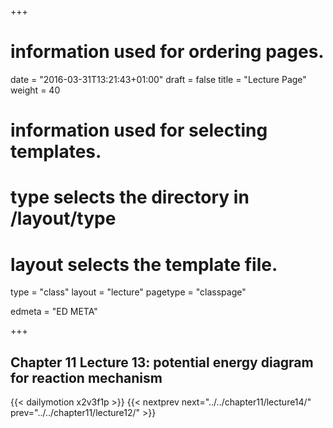 +++
# information used for ordering pages.
date = "2016-03-31T13:21:43+01:00"
draft = false
title = "Lecture Page"
weight = 40

# information used for selecting templates.
# type selects the directory in /layout/type
# layout selects the template file.

type   = "class"
layout = "lecture"
pagetype = "classpage"





edmeta = "ED META"

+++
## Chapter 11 Lecture 13: potential energy diagram for reaction mechanism
{{< dailymotion x2v3f1p >}}
{{< nextprev next="../../chapter11/lecture14/"     prev="../../chapter11/lecture12/"  >}}

